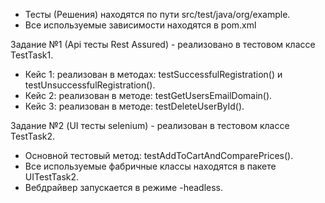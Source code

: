 - Тесты (Решения) находятся по пути src/test/java/org/example.
- Все используемые зависимости находятся в pom.xml

Задание №1 (Арі тесты Rest Assured) - реализовано в тестовом классе TestTask1.
 - Кейс 1: реализован в методах: testSuccessfulRegistration() и 
   testUnsuccessfulRegistration().
 - Кейс 2: реализован в методе: testGetUsersEmailDomain().
 - Кейс 3: реализован в методе: testDeleteUserById().
   
Задание №2 (UI тесты selenium) - реализован в тестовом классе TestTask2.
 - Основной тестовый метод: testAddToCartAndComparePrices().
 - Все используемые фабричные классы находятся в пакете UITestTask2.
 - Вебдрайвер запускается в режиме -headless.
